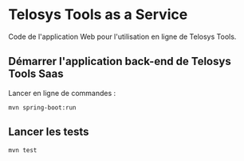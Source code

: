 # Telosys Tools as a Service

Code de l'application Web pour l'utilisation en ligne de Telosys Tools.

## Démarrer l'application back-end de Telosys Tools Saas

Lancer en ligne de commandes :

```mvn spring-boot:run```

## Lancer les tests
```mvn test```
